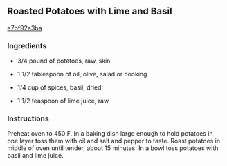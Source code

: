 ## Roasted Potatoes with Lime and Basil

[e7bf92a3ba](http://www.epicurious.com/recipes/food/views/roasted-potatoes-with-lime-and-basil-13023)

### Ingredients

 - 3/4 pound of potatoes, raw, skin

 - 1 1/2 tablespoon of oil, olive, salad or cooking

 - 1/4 cup of spices, basil, dried

 - 1 1/2 teaspoon of lime juice, raw

### Instructions

Preheat oven to 450 F. In a baking dish large enough to hold potatoes in one layer toss them with oil and salt and pepper to taste. Roast potatoes in middle of oven until tender, about 15 minutes. In a bowl toss potatoes with basil and lime juice.